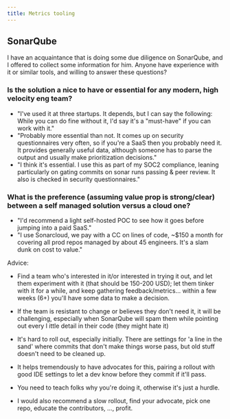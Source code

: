 ```yaml
---
title: Metrics tooling
---
```


## SonarQube

I have an acquaintance that is doing some due diligence on SonarQube, and I offered to collect some information for him. Anyone have experience with it or similar tools, and willing to answer these questions?

### Is the solution a nice to have or essential for any modern, high velocity eng team?

* "I've used it at three startups. It depends, but I can say the following: While you can do fine without it, I'd say it's a "must-have" if you can work with it."
* "Probably more essential than not. It comes up on security questionnaires very often, so if you're a SaaS then you probably need it. It provides generally useful data, although someone has to parse the output and usually make prioritization decisions."
* "I think it's essential. I use this as part of my SOC2 compliance, leaning particularly on gating commits on sonar runs passing & peer review. It also is checked in security questionnaires."

### What is the preference (assuming value prop is strong/clear) between a self managed solution versus a cloud one?

* "I'd recommend a light self-hosted POC to see how it goes before jumping into a paid SaaS."
* "I use Sonarcloud, we pay with a CC on lines of code, ~$150 a month for covering all prod repos managed by about 45 engineers. It's a slam dunk on cost to value."

Advice:

* Find a team who's interested in it/or interested in trying it out, and let them experiment with it (that should be 150-200 USD); let them tinker with it for a while, and keep gathering feedback/metrics... within a few weeks (6+) you'll have some data to make a decision.

* If the team is resistant to change or believes they don't need it, it will be challenging, especially when SonarQube will spam them while pointing out every l ittle detail in their code (they might hate it)

* It's hard to roll out, especially initially. There are settings for 'a line in the sand' where commits that don't make things worse pass, but old stuff doesn't need to be cleaned up.

* It helps tremendously to have advocates for this, pairing a rollout with good IDE settings to let a dev know before they commit if it'll pass.

* You need to teach folks why you're doing it, otherwise it's just a hurdle.

* I would also recommend a slow rollout, find your advocate, pick one repo, educate the contributors, ..., profit.



